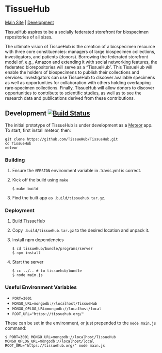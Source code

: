 # TissueHub

[Main Site][1] | [Development][2]

TissueHub aspires to be a socially federated storefront for biospecimen repositories of all sizes.

The ultimate vision of TissueHub is the creation of a biospecimen resource with three core constituencies: managers of large biospecimen collections, investigators, and patients (donors). Borrowing the federated storefront model of, e.g., Amazon and extending it with social networking features, the federated biorepositories will serve as a “TissueHub”. This TissueHub will enable the holders of biospecimens to publish their collections and services. Investigators can use TissueHub to discover available specimens as well as opportunities for collaboration with others holding overlapping rare-specimen collections. Finally, TissueHub will allow donors to discover opportunities to contribute to scientific studies, as well as to see the research data and publications derived from these contributions.

## Development [![Build Status](https://travis-ci.org/TissueHub/TissueHub.svg?branch=v1.1.1)](https://travis-ci.org/TissueHub/TissueHub)

The initial prototype of TissueHub is under development as a [Meteor](https://www.meteor.com/ "Meteor Homepage") app. To start, first install meteor, then:

```
git clone https://github.com/TissueHub/TissueHub.git
cd TissueHub
meteor
```

### Building

1. Ensure the `VERSION` environment variable in .travis.yml is correct.
2. Kick off the build using `make`

    ```shell
    $ make build
    ```

3. Find the built app as `.build/tissuehub.tar.gz`.

### Deployment

1. [Build TissueHub](#building)
2. Copy `.build/tissuehub.tar.gz` to the desired location and unpack it.
3. Install npm dependencies

    ```shell
    $ cd tissuehub/bundle/programs/server
    $ npm install
    ```

4. Start the server

    ```shell
    $ cc ../.. # to tissuehub/bundle
    $ node main.js
    ```

### Useful Environment Variables

* `PORT=3001`
* `MONGO_URL=mongodb://localhost/TissueHub`
* `MONGO_OPLOG_URL=mongodb://localhost/local`
* `ROOT_URL="https://tissuehub.org/"`

These can be set in the environment, or just prepended to the `node main.js` command:

```shell
$ PORT=3001 MONGO_URL=mongodb://localhost/TissueHub MONGO_OPLOG_URL=mongodb://localhost/local ROOT_URL="https://tissuehub.org/" node main.js
```

[1]: https://tissuehub.org/ "TissueHub App"
[2]: http://tissuehub.meteor.com/ "TissueHub Development Site"
[3]: https://travis-ci.org/TissueHub/TissueHub "TissueHub Continuous Integration at Travis-CI"
